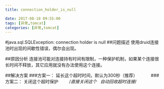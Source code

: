 ```yaml
---
title: connection_holder_is_null

date: 2017-08-18 09:55:00
tags: [异常,tomcat]
categories: [异常,tomcat]
---
```

#java.sql.SQLException: connection holder is null
##问题描述
使用druid连接池时出现的间歇性错误，偶尔会出现。

##原因分析
连接池可能对连接持有时间有限制，一种保护机制，如果某个连接很长时间不释放，其它应用就没有办法使用这个连接。

##解决方案
###方案一：
        延长这个超时时间，默认为300秒（推荐）
        <!--是否自动回收超时连接-->
   		<property name="removeAbandoned" value="true" />
   		<!--延长这个所谓的超时时间-->
   		<property name="removeAbandonedTimeout" value="1800" />
   		<!--将当前关闭动作记录到日志-->
   		<property name="logAbandoned" value="true" />        
###方案二：
        关闭这个超时保护
        /*直接关闭这个   自动回收超时连接*/
        <property name="removeAbandoned" value="false" />
